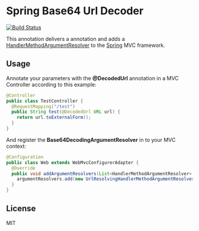 Spring Base64 Url Decoder
=========================
[![Build Status](https://api.travis-ci.org/ImmobilienScout24/spring-base64-url-decoder.svg?branch=master)](https://travis-ci.org/ImmobilienScout24/spring-base64-url-decoder)

This annotation delivers a annotation and adds a [HandlerMethodArgumentResolver] to the [Spring] MVC framework.

Usage
-----

Annotate your parameters with the **@DecodedUrl** annotation in a MVC Controller according to this example:
 
``` java
@Controller
public class TestController {
  @RequestMapping("/test")
  public String test(@DecodedUrl URL url) {
    return url.toExternalForm();
  }
}
```

And register the **Base64DecodingArgumentResolver** in to your MVC context:

``` java
@Configuration
public class Web extends WebMvcConfigurerAdapter {
  @Override
  public void addArgumentResolvers(List<HandlerMethodArgumentResolver> argumentResolvers) {
    argumentResolvers.add(new UrlResolvingHandlerMethodArgumentResolver());
  }
}
```

License
-------
MIT

[Spring]:http://spring.io/
[HandlerMethodArgumentResolver]:http://docs.spring.io/spring/docs/current/javadoc-api/org/springframework/web/method/support/HandlerMethodArgumentResolver.html
